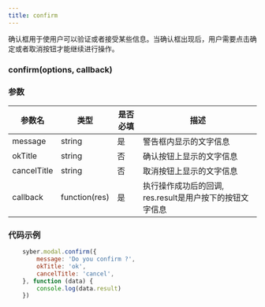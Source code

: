 ```yaml
---
title: confirm
---
```


确认框用于使用户可以验证或者接受某些信息。当确认框出现后，用户需要点击确定或者取消按钮才能继续进行操作。


### confirm(options, callback)
### 参数
| 参数名     | 类型    | 是否必填 | 描述                         |
| ---------- | ------- | -------- | ---------------------------- |
| message | string | 是 | 警告框内显示的文字信息 |
| okTitle | string | 否 | 确认按钮上显示的文字信息 |
| cancelTitle | string | 否 | 取消按钮上显示的文字信息 |
| callback | function(res) | 是 | 执行操作成功后的回调, res.result是用户按下的按钮文字信息 |

### 代码示例
```javascript
    syber.modal.confirm({
        message: 'Do you confirm ?',
        okTitle: 'ok',
        cancelTitle: 'cancel',
    }, function (data) {
        console.log(data.result)
    })
```